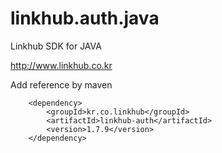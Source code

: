 linkhub.auth.java
=================

Linkhub SDK for JAVA

http://www.linkhub.co.kr

Add reference by maven

		<dependency>
			<groupId>kr.co.linkhub</groupId>
			<artifactId>linkhub-auth</artifactId>
			<version>1.7.9</version>
		</dependency>

